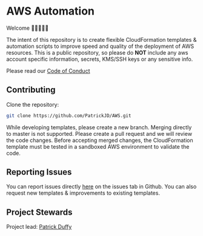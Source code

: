 # AWS Automation
Welcome 👋👩‍💻👨‍💻

The intent of this repository is to create flexible CloudFormation templates & automation scripts to improve speed and quality of the deployment of AWS resources. This is a public repository, so please do **NOT** include any aws account specific information, secrets, KMS/SSH keys or any sensitive info. 

Please read our [Code of Conduct](CODE_OF_CONDUCT.md)

## Contributing

Clone the repository:
```sh
git clone https://github.com/PatrickJD/AWS.git
```
While developing templates, please create a new branch.  Merging directly to master is not supported.  Please create a pull request and we will review the code changes.  Before accepting merged changes, the CloudFormation template must be tested in a sandboxed AWS environment to validate the code.

## Reporting Issues

You can report issues directly [here](https://github.com/PatrickJD/AWS-Automation/issues) on the issues tab in Github.  You can also request new templates & improvements to existing templates.

## Project Stewards
Project lead: [Patrick Duffy](https://github.com/PatrickJD)